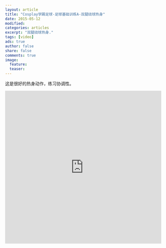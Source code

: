 ```yaml
---
layout: article
title: "Cosplay学踢足球-足球基础训练A-双腿绕球热身"
date: 2015-05-12
modified:
categories: articles
excerpt: "双腿绕球热身."
tags: [video]
ads: true
author: false
share: false
comments: true
image:
  feature:
  teaser:
---
```


这是很好的热身动作，练习协调性。

<iframe height=498 width=510 src="http://player.youku.com/embed/XOTU0NjcwMDI0" frameborder=0 allowfullscreen></iframe>